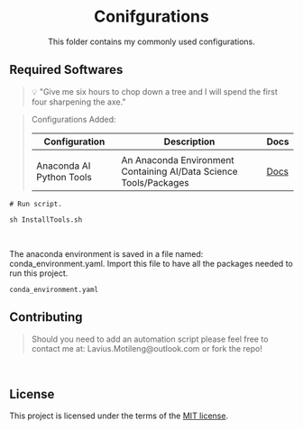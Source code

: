 <h1 align="center">Conifgurations</h1>
<p align="center">
    This folder contains my commonly used configurations.
</p>

## Required Softwares
<blockquote>
<p>

💡 "Give me six hours to chop down a tree and I will spend the first four sharpening the axe."

</p>
</blockquote>


<blockquote>
Configurations Added:

| Configuration | Description                                 | Docs                                     |
| ------------  | ------------------------------------------- | -------------------------------          |
|                                 |
| Anaconda AI Python Tools | An Anaconda Environment Containing AI/Data Science Tools/Packages | [Docs](./Configurations/anaconda_ai_tools_environment.yaml) |

</blockquote>


```
# Run script.

sh InstallTools.sh
```

<br>

<p>
The anaconda environment is saved in a file named: conda_environment.yaml. Import this file to have all the packages needed to run this project.
</p>

```
conda_environment.yaml
```

## Contributing
<blockquote>
<p>
Should you need to add an automation script please feel free to contact me at:
Lavius.Motileng@outlook.com or fork the repo!
<br>
</p>
</blockquote>

<br>

## License

This project is licensed under the terms of the
[MIT license](/LICENSE).
